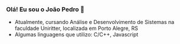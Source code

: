 ### Olá! Eu sou o João Pedro 👋

- Atualmente, cursando Análise e Desenvolvimento de Sistemas na faculdade Uniritter, localizada em Porto Alegre, RS
- Algumas linguagens que utilizo: C/C++, Javascript
